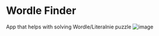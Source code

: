 # Wordle Finder
App that helps with solving Wordle/Literalnie puzzle
![image](https://github.com/user-attachments/assets/39b09a06-a4c3-4bae-8a6d-801f496f77a3)

